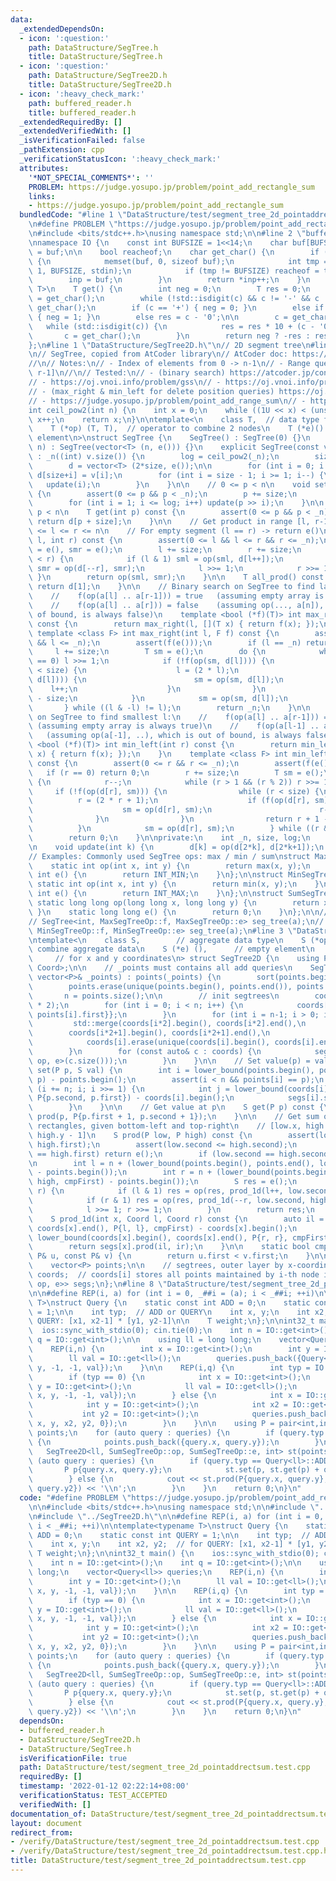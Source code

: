 ```yaml
---
data:
  _extendedDependsOn:
  - icon: ':question:'
    path: DataStructure/SegTree.h
    title: DataStructure/SegTree.h
  - icon: ':question:'
    path: DataStructure/SegTree2D.h
    title: DataStructure/SegTree2D.h
  - icon: ':heavy_check_mark:'
    path: buffered_reader.h
    title: buffered_reader.h
  _extendedRequiredBy: []
  _extendedVerifiedWith: []
  _isVerificationFailed: false
  _pathExtension: cpp
  _verificationStatusIcon: ':heavy_check_mark:'
  attributes:
    '*NOT_SPECIAL_COMMENTS*': ''
    PROBLEM: https://judge.yosupo.jp/problem/point_add_rectangle_sum
    links:
    - https://judge.yosupo.jp/problem/point_add_rectangle_sum
  bundledCode: "#line 1 \"DataStructure/test/segment_tree_2d_pointaddrectsum.test.cpp\"\
    \n#define PROBLEM \"https://judge.yosupo.jp/problem/point_add_rectangle_sum\"\n\
    \n#include <bits/stdc++.h>\nusing namespace std;\n\n#line 2 \"buffered_reader.h\"\
    \nnamespace IO {\n    const int BUFSIZE = 1<<14;\n    char buf[BUFSIZE + 1], *inp\
    \ = buf;\n\n    bool reacheof;\n    char get_char() {\n        if (!*inp && !reacheof)\
    \ {\n            memset(buf, 0, sizeof buf);\n            int tmp = fread(buf,\
    \ 1, BUFSIZE, stdin);\n            if (tmp != BUFSIZE) reacheof = true;\n    \
    \        inp = buf;\n        }\n        return *inp++;\n    }\n    template<typename\
    \ T>\n    T get() {\n        int neg = 0;\n        T res = 0;\n        char c\
    \ = get_char();\n        while (!std::isdigit(c) && c != '-' && c != '+') c =\
    \ get_char();\n        if (c == '+') { neg = 0; }\n        else if (c == '-')\
    \ { neg = 1; }\n        else res = c - '0';\n\n        c = get_char();\n     \
    \   while (std::isdigit(c)) {\n            res = res * 10 + (c - '0');\n     \
    \       c = get_char();\n        }\n        return neg ? -res : res;\n    }\n\
    };\n#line 1 \"DataStructure/SegTree2D.h\"\n// 2D segment tree\n#line 1 \"DataStructure/SegTree.h\"\
    \n// SegTree, copied from AtCoder library\n// AtCoder doc: https://atcoder.github.io/ac-library/master/document_en/segtree.html\n\
    //\n// Notes:\n// - Index of elements from 0 -> n-1\n// - Range queries are [l,\
    \ r-1]\n//\n// Tested:\n// - (binary search) https://atcoder.jp/contests/practice2/tasks/practice2_j\n\
    // - https://oj.vnoi.info/problem/gss\n// - https://oj.vnoi.info/problem/nklineup\n\
    // - (max_right & min_left for delete position queries) https://oj.vnoi.info/problem/segtree_itstr\n\
    // - https://judge.yosupo.jp/problem/point_add_range_sum\n// - https://judge.yosupo.jp/problem/point_set_range_composite\n\
    int ceil_pow2(int n) {\n    int x = 0;\n    while ((1U << x) < (unsigned int)(n))\
    \ x++;\n    return x;\n}\n\ntemplate<\n    class T,  // data type for nodes\n\
    \    T (*op) (T, T),  // operator to combine 2 nodes\n    T (*e)() // identity\
    \ element\n>\nstruct SegTree {\n    SegTree() : SegTree(0) {}\n    explicit SegTree(int\
    \ n) : SegTree(vector<T> (n, e())) {}\n    explicit SegTree(const vector<T>& v)\
    \ : _n((int) v.size()) {\n        log = ceil_pow2(_n);\n        size = 1<<log;\n\
    \        d = vector<T> (2*size, e());\n\n        for (int i = 0; i < _n; i++)\
    \ d[size+i] = v[i];\n        for (int i = size - 1; i >= 1; i--) {\n         \
    \   update(i);\n        }\n    }\n\n    // 0 <= p < n\n    void set(int p, T x)\
    \ {\n        assert(0 <= p && p < _n);\n        p += size;\n        d[p] = x;\n\
    \        for (int i = 1; i <= log; i++) update(p >> i);\n    }\n\n    // 0 <=\
    \ p < n\n    T get(int p) const {\n        assert(0 <= p && p < _n);\n       \
    \ return d[p + size];\n    }\n\n    // Get product in range [l, r-1]\n    // 0\
    \ <= l <= r <= n\n    // For empty segment (l == r) -> return e()\n    T prod(int\
    \ l, int r) const {\n        assert(0 <= l && l <= r && r <= _n);\n        T sml\
    \ = e(), smr = e();\n        l += size;\n        r += size;\n        while (l\
    \ < r) {\n            if (l & 1) sml = op(sml, d[l++]);\n            if (r & 1)\
    \ smr = op(d[--r], smr);\n            l >>= 1;\n            r >>= 1;\n       \
    \ }\n        return op(sml, smr);\n    }\n\n    T all_prod() const {\n       \
    \ return d[1];\n    }\n\n    // Binary search on SegTree to find largest r:\n\
    \    //    f(op(a[l] .. a[r-1])) = true   (assuming empty array is always true)\n\
    \    //    f(op(a[l] .. a[r])) = false    (assuming op(..., a[n]), which is out\
    \ of bound, is always false)\n    template <bool (*f)(T)> int max_right(int l)\
    \ const {\n        return max_right(l, [](T x) { return f(x); });\n    }\n   \
    \ template <class F> int max_right(int l, F f) const {\n        assert(0 <= l\
    \ && l <= _n);\n        assert(f(e()));\n        if (l == _n) return _n;\n   \
    \     l += size;\n        T sm = e();\n        do {\n            while (l % 2\
    \ == 0) l >>= 1;\n            if (!f(op(sm, d[l]))) {\n                while (l\
    \ < size) {\n                    l = (2 * l);\n                    if (f(op(sm,\
    \ d[l]))) {\n                        sm = op(sm, d[l]);\n                    \
    \    l++;\n                    }\n                }\n                return l\
    \ - size;\n            }\n            sm = op(sm, d[l]);\n            l++;\n \
    \       } while ((l & -l) != l);\n        return _n;\n    }\n\n    // Binary search\
    \ on SegTree to find smallest l:\n    //    f(op(a[l] .. a[r-1])) = true     \
    \ (assuming empty array is always true)\n    //    f(op(a[l-1] .. a[r-1])) = false\
    \   (assuming op(a[-1], ..), which is out of bound, is always false)\n    template\
    \ <bool (*f)(T)> int min_left(int r) const {\n        return min_left(r, [](T\
    \ x) { return f(x); });\n    }\n    template <class F> int min_left(int r, F f)\
    \ const {\n        assert(0 <= r && r <= _n);\n        assert(f(e()));\n     \
    \   if (r == 0) return 0;\n        r += size;\n        T sm = e();\n        do\
    \ {\n            r--;\n            while (r > 1 && (r % 2)) r >>= 1;\n       \
    \     if (!f(op(d[r], sm))) {\n                while (r < size) {\n          \
    \          r = (2 * r + 1);\n                    if (f(op(d[r], sm))) {\n    \
    \                    sm = op(d[r], sm);\n                        r--;\n      \
    \              }\n                }\n                return r + 1 - size;\n  \
    \          }\n            sm = op(d[r], sm);\n        } while ((r & -r) != r);\n\
    \        return 0;\n    }\n\nprivate:\n    int _n, size, log;\n    vector<T> d;\n\
    \n    void update(int k) {\n        d[k] = op(d[2*k], d[2*k+1]);\n    }\n};\n\n\
    // Examples: Commonly used SegTree ops: max / min / sum\nstruct MaxSegTreeOp {\n\
    \    static int op(int x, int y) {\n        return max(x, y);\n    }\n    static\
    \ int e() {\n        return INT_MIN;\n    }\n};\n\nstruct MinSegTreeOp {\n   \
    \ static int op(int x, int y) {\n        return min(x, y);\n    }\n    static\
    \ int e() {\n        return INT_MAX;\n    }\n};\n\nstruct SumSegTreeOp {\n   \
    \ static long long op(long long x, long long y) {\n        return x + y;\n   \
    \ }\n    static long long e() {\n        return 0;\n    }\n};\n\n// Example\n\
    // SegTree<int, MaxSegTreeOp::f, MaxSegTreeOp::e> seg_tree(a);\n// SegTree<int,\
    \ MinSegTreeOp::f, MinSegTreeOp::e> seg_tree(a);\n#line 3 \"DataStructure/SegTree2D.h\"\
    \ntemplate<\n    class S,        // aggregate data type\n    S (*op) (S, S), //\
    \ combine aggregate data\n    S (*e) (),      // empty element\n    class Coord\
    \     // for x and y coordinates\n> struct SegTree2D {\n    using P = pair<Coord,\
    \ Coord>;\n\n    // _points must contains all add queries\n    SegTree2D(const\
    \ vector<P>& _points) : points(_points) {\n        sort(points.begin(), points.end());\n\
    \        points.erase(unique(points.begin(), points.end()), points.end());\n \
    \       n = points.size();\n\n        // init segtrees\n        coords.resize(n\
    \ * 2);\n        for (int i = 0; i < n; i++) {\n            coords[n + i] = {{points[i].second,\
    \ points[i].first}};\n        }\n        for (int i = n-1; i > 0; i--) {\n   \
    \         std::merge(coords[i*2].begin(), coords[i*2].end(),\n               \
    \        coords[i*2+1].begin(), coords[i*2+1].end(),\n                       std::back_inserter(coords[i]));\n\
    \            coords[i].erase(unique(coords[i].begin(), coords[i].end()), coords[i].end());\n\
    \        }\n        for (const auto& c : coords) {\n            segs.emplace_back(SegTree<S,\
    \ op, e>(c.size()));\n        }\n    }\n\n    // Set value(p) = val\n    void\
    \ set(P p, S val) {\n        int i = lower_bound(points.begin(), points.end(),\
    \ p) - points.begin();\n        assert(i < n && points[i] == p);\n        for\
    \ (i += n; i; i >>= 1) {\n            int j = lower_bound(coords[i].begin(), coords[i].end(),\
    \ P{p.second, p.first}) - coords[i].begin();\n            segs[i].set(j, val);\n\
    \        }\n    }\n\n    // Get value at p\n    S get(P p) const {\n        return\
    \ prod(p, P{p.first + 1, p.second + 1});\n    }\n\n    // Get sum of points in\
    \ rectangles, given bottom-left and top-right\n    // [low.x, high.x - 1] * [low.y,\
    \ high.y - 1]\n    S prod(P low, P high) const {\n        assert(low.first <=\
    \ high.first);\n        assert(low.second <= high.second);\n        if (low.first\
    \ == high.first) return e();\n        if (low.second == high.second) return e();\n\
    \n        int l = n + (lower_bound(points.begin(), points.end(), low, cmpFirst)\
    \ - points.begin());\n        int r = n + (lower_bound(points.begin(), points.end(),\
    \ high, cmpFirst) - points.begin());\n        S res = e();\n        while (l <\
    \ r) {\n            if (l & 1) res = op(res, prod_1d(l++, low.second, high.second));\n\
    \            if (r & 1) res = op(res, prod_1d(--r, low.second, high.second));\n\
    \            l >>= 1; r >>= 1;\n        }\n        return res;\n    }\n\n// private:\n\
    \    S prod_1d(int x, Coord l, Coord r) const {\n        auto il = lower_bound(coords[x].begin(),\
    \ coords[x].end(), P{l, l}, cmpFirst) - coords[x].begin();\n        auto ir =\
    \ lower_bound(coords[x].begin(), coords[x].end(), P{r, r}, cmpFirst) - coords[x].begin();\n\
    \        return segs[x].prod(il, ir);\n    }\n\n    static bool cmpFirst(const\
    \ P& u, const P& v) {\n        return u.first < v.first;\n    }\n\n    int n;\n\
    \    vector<P> points;\n\n    // segtrees, outer layer by x-coordinate\n    vector<vector<P>>\
    \ coords;  // coords[i] stores all points maintained by i-th node in ST\n    vector<SegTree<S,\
    \ op, e>> segs;\n};\n#line 8 \"DataStructure/test/segment_tree_2d_pointaddrectsum.test.cpp\"\
    \n\n#define REP(i, a) for (int i = 0, _##i = (a); i < _##i; ++i)\n\ntemplate<typename\
    \ T>\nstruct Query {\n    static const int ADD = 0;\n    static const int QUERY\
    \ = 1;\n\n    int typ;  // ADD or QUERY\n    int x, y;\n    int x2, y2;  // for\
    \ QUERY: [x1, x2-1] * [y1, y2-1]\n\n    T weight;\n};\n\nint32_t main() {\n  \
    \  ios::sync_with_stdio(0); cin.tie(0);\n    int n = IO::get<int>();\n    int\
    \ q = IO::get<int>();\n\n    using ll = long long;\n    vector<Query<ll>> queries;\n\
    \    REP(i,n) {\n        int x = IO::get<int>();\n        int y = IO::get<int>();\n\
    \        ll val = IO::get<ll>();\n        queries.push_back({Query<ll>::ADD, x,\
    \ y, -1, -1, val});\n    }\n\n    REP(i,q) {\n        int typ = IO::get<int>();\n\
    \        if (typ == 0) {\n            int x = IO::get<int>();\n            int\
    \ y = IO::get<int>();\n            ll val = IO::get<ll>();\n            queries.push_back({Query<ll>::ADD,\
    \ x, y, -1, -1, val});\n        } else {\n            int x = IO::get<int>();\n\
    \            int y = IO::get<int>();\n            int x2 = IO::get<int>();\n \
    \           int y2 = IO::get<int>();\n            queries.push_back({Query<ll>::QUERY,\
    \ x, y, x2, y2, 0});\n        }\n    }\n\n    using P = pair<int,int>;\n    vector<P>\
    \ points;\n    for (auto query : queries) {\n        if (query.typ == Query<ll>::ADD)\
    \ {\n            points.push_back({query.x, query.y});\n        }\n    }\n\n \
    \   SegTree2D<ll, SumSegTreeOp::op, SumSegTreeOp::e, int> st(points);\n    for\
    \ (auto query : queries) {\n        if (query.typ == Query<ll>::ADD) {\n     \
    \       P p{query.x, query.y};\n            st.set(p, st.get(p) + query.weight);\n\
    \        } else {\n            cout << st.prod(P{query.x, query.y}, P{query.x2,\
    \ query.y2}) << '\\n';\n        }\n    }\n    return 0;\n}\n"
  code: "#define PROBLEM \"https://judge.yosupo.jp/problem/point_add_rectangle_sum\"\
    \n\n#include <bits/stdc++.h>\nusing namespace std;\n\n#include \"../../buffered_reader.h\"\
    \n#include \"../SegTree2D.h\"\n\n#define REP(i, a) for (int i = 0, _##i = (a);\
    \ i < _##i; ++i)\n\ntemplate<typename T>\nstruct Query {\n    static const int\
    \ ADD = 0;\n    static const int QUERY = 1;\n\n    int typ;  // ADD or QUERY\n\
    \    int x, y;\n    int x2, y2;  // for QUERY: [x1, x2-1] * [y1, y2-1]\n\n   \
    \ T weight;\n};\n\nint32_t main() {\n    ios::sync_with_stdio(0); cin.tie(0);\n\
    \    int n = IO::get<int>();\n    int q = IO::get<int>();\n\n    using ll = long\
    \ long;\n    vector<Query<ll>> queries;\n    REP(i,n) {\n        int x = IO::get<int>();\n\
    \        int y = IO::get<int>();\n        ll val = IO::get<ll>();\n        queries.push_back({Query<ll>::ADD,\
    \ x, y, -1, -1, val});\n    }\n\n    REP(i,q) {\n        int typ = IO::get<int>();\n\
    \        if (typ == 0) {\n            int x = IO::get<int>();\n            int\
    \ y = IO::get<int>();\n            ll val = IO::get<ll>();\n            queries.push_back({Query<ll>::ADD,\
    \ x, y, -1, -1, val});\n        } else {\n            int x = IO::get<int>();\n\
    \            int y = IO::get<int>();\n            int x2 = IO::get<int>();\n \
    \           int y2 = IO::get<int>();\n            queries.push_back({Query<ll>::QUERY,\
    \ x, y, x2, y2, 0});\n        }\n    }\n\n    using P = pair<int,int>;\n    vector<P>\
    \ points;\n    for (auto query : queries) {\n        if (query.typ == Query<ll>::ADD)\
    \ {\n            points.push_back({query.x, query.y});\n        }\n    }\n\n \
    \   SegTree2D<ll, SumSegTreeOp::op, SumSegTreeOp::e, int> st(points);\n    for\
    \ (auto query : queries) {\n        if (query.typ == Query<ll>::ADD) {\n     \
    \       P p{query.x, query.y};\n            st.set(p, st.get(p) + query.weight);\n\
    \        } else {\n            cout << st.prod(P{query.x, query.y}, P{query.x2,\
    \ query.y2}) << '\\n';\n        }\n    }\n    return 0;\n}\n"
  dependsOn:
  - buffered_reader.h
  - DataStructure/SegTree2D.h
  - DataStructure/SegTree.h
  isVerificationFile: true
  path: DataStructure/test/segment_tree_2d_pointaddrectsum.test.cpp
  requiredBy: []
  timestamp: '2022-01-12 02:22:14+08:00'
  verificationStatus: TEST_ACCEPTED
  verifiedWith: []
documentation_of: DataStructure/test/segment_tree_2d_pointaddrectsum.test.cpp
layout: document
redirect_from:
- /verify/DataStructure/test/segment_tree_2d_pointaddrectsum.test.cpp
- /verify/DataStructure/test/segment_tree_2d_pointaddrectsum.test.cpp.html
title: DataStructure/test/segment_tree_2d_pointaddrectsum.test.cpp
---
```

